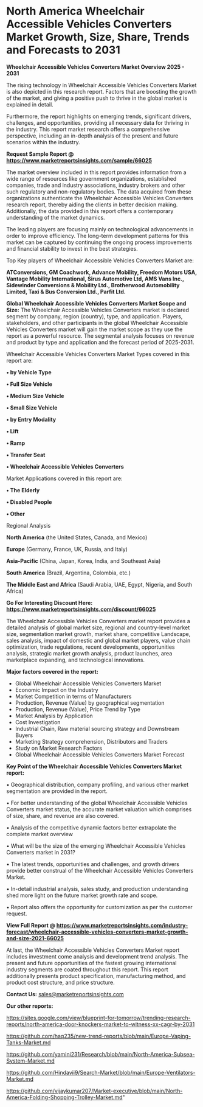 # North America Wheelchair Accessible Vehicles Converters Market Growth, Size, Share, Trends and Forecasts to 2031

<Strong> Wheelchair Accessible Vehicles Converters Market Overview 2025 - 2031</strong>

The rising technology in Wheelchair Accessible Vehicles Converters Market is also depicted in this research report. Factors that are boosting the growth of the market, and giving a positive push to thrive in the global market is explained in detail.

Furthermore, the report highlights on emerging trends, significant drivers, challenges, and opportunities, providing all necessary data for thriving in the industry. This report market research offers a comprehensive perspective, including an in-depth analysis of the present and future scenarios within the industry.

<strong>Request Sample Report @ <a href=https://www.marketreportsinsights.com/sample/66025>https://www.marketreportsinsights.com/sample/66025</a></strong>

The market overview included in this report provides information from a wide range of resources like government organizations, established companies, trade and industry associations, industry brokers and other such regulatory and non-regulatory bodies. The data acquired from these organizations authenticate the Wheelchair Accessible Vehicles Converters research report, thereby aiding the clients in better decision making. Additionally, the data provided in this report offers a contemporary understanding of the market dynamics.

The leading players are focusing mainly on technological advancements in order to improve efficiency. The long-term development patterns for this market can be captured by continuing the ongoing process improvements and financial stability to invest in the best strategies.

Top Key players of Wheelchair Accessible Vehicles Converters Market are:

<strong>ATConversions, GM Coachwork, Advance Mobility, Freedom Motors USA, Vantage Mobility International, Sirus Automotive Ltd, AMS Vans Inc., Sidewinder Conversions & Mobility Ltd., Brotherwood Automobility Limited, Taxi & Bus Conversion Ltd., Parfit Ltd.</strong>

<strong><b>Global Wheelchair Accessible Vehicles Converters Market Scope and Size:</b></strong>
The Wheelchair Accessible Vehicles Converters market is declared segment by company, region (country), type, and application. Players, stakeholders, and other participants in the global Wheelchair Accessible Vehicles Converters market will gain the market scope as they use the report as a powerful resource. The segmental analysis focuses on revenue and product by type and application and the forecast period of 2025-2031.

Wheelchair Accessible Vehicles Converters Market Types covered in this report are:

<strong>• by Vehicle Type 

• Full Size Vehicle

• Medium Size Vehicle

• Small Size Vehicle

• by Entry Modality 

• Lift

• Ramp

• Transfer Seat

• Wheelchair Accessible Vehicles Converters</strong>

Market Applications covered in this report are:

<strong>• The Elderly

• Disabled People

• Other</strong> 

Regional Analysis

<strong>North America</strong> (the United States, Canada, and Mexico)

<strong>Europe</strong> (Germany, France, UK, Russia, and Italy)

<strong>Asia-Pacific</strong> (China, Japan, Korea, India, and Southeast Asia)

<strong>South America</strong> (Brazil, Argentina, Colombia, etc.)

<strong>The Middle East and Africa</strong> (Saudi Arabia, UAE, Egypt, Nigeria, and South Africa)

<strong>Go For Interesting Discount Here: <a href=https://www.marketreportsinsights.com/discount/66025>https://www.marketreportsinsights.com/discount/66025</a></strong>

The Wheelchair Accessible Vehicles Converters market report provides a detailed analysis of global market size, regional and country-level market size, segmentation market growth, market share, competitive Landscape, sales analysis, impact of domestic and global market players, value chain optimization, trade regulations, recent developments, opportunities analysis, strategic market growth analysis, product launches, area marketplace expanding, and technological innovations.

<strong><b>Major factors covered in the report:</b></strong>
<ul>
  <li>Global Wheelchair Accessible Vehicles Converters Market </li>
  <li>Economic Impact on the Industry</li>
  <li>Market Competition in terms of Manufacturers</li>
  <li>Production, Revenue (Value) by geographical segmentation</li>
  <li>Production, Revenue (Value), Price Trend by Type</li>
  <li>Market Analysis by Application</li>
  <li>Cost Investigation</li>
  <li>Industrial Chain, Raw material sourcing strategy and Downstream Buyers</li>
  <li>Marketing Strategy comprehension, Distributors and Traders</li>
  <li>Study on Market Research Factors</li>
  <li>Global Wheelchair Accessible Vehicles Converters Market Forecast</li>
</ul>

<strong><b>Key Point of the Wheelchair Accessible Vehicles Converters Market report:</b></strong>

• Geographical distribution, company profiling, and various other market segmentation are provided in the report.

• For better understanding of the global Wheelchair Accessible Vehicles Converters market status, the accurate market valuation which comprises of size, share, and revenue are also covered.

• Analysis of the competitive dynamic factors better extrapolate the complete market overview

• What will be the size of the emerging Wheelchair Accessible Vehicles Converters market in 2031?

• The latest trends, opportunities and challenges, and growth drivers provide better construal of the Wheelchair Accessible Vehicles Converters Market.

• In-detail industrial analysis, sales study, and production understanding shed more light on the future market growth rate and scope.

• Report also offers the opportunity for customization as per the customer request.

<strong><b>View Full Report @ <a href=https://www.marketreportsinsights.com/industry-forecast/wheelchair-accessible-vehicles-converters-market-growth-and-size-2021-66025>https://www.marketreportsinsights.com/industry-forecast/wheelchair-accessible-vehicles-converters-market-growth-and-size-2021-66025</a></b></strong>


At last, the Wheelchair Accessible Vehicles Converters Market report includes investment come analysis and development trend analysis. The present and future opportunities of the fastest growing international industry segments are coated throughout this report. This report additionally presents product specification, manufacturing method, and product cost structure, and price structure.

<strong>Contact Us:</strong>
sales@marketreportsinsights.com

<strong>Our other reports:</strong>

<a href=https://sites.google.com/view/blueprint-for-tomorrow/trending-research-reports/north-america-door-knockers-market-to-witness-xx-cagr-by-2031>https://sites.google.com/view/blueprint-for-tomorrow/trending-research-reports/north-america-door-knockers-market-to-witness-xx-cagr-by-2031</a>

<a href=https://github.com/haq235/new-trend-reports/blob/main/Europe-Vaping-Tanks-Market.md>https://github.com/haq235/new-trend-reports/blob/main/Europe-Vaping-Tanks-Market.md</a>

<a href=https://github.com/yamini231/Research/blob/main/North-America-Subsea-System-Market.md>https://github.com/yamini231/Research/blob/main/North-America-Subsea-System-Market.md</a>

<a href=https://github.com/Hindavii9/Search-Market/blob/main/Europe-Ventilators-Market.md>https://github.com/Hindavii9/Search-Market/blob/main/Europe-Ventilators-Market.md</a>

<a href=https://github.com/vijaykumar207/Market-executive/blob/main/North-America-Folding-Shopping-Trolley-Market.md>https://github.com/vijaykumar207/Market-executive/blob/main/North-America-Folding-Shopping-Trolley-Market.md</a>"
